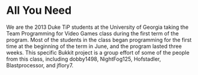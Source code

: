 All You Need
=============

We are the 2013 Duke TiP students at the University of Georgia taking the Team Programming for Video Games class during the first term of the program. Most of the students in the class began programming for the first time at the beginning of the term in June, and the program lasted three weeks. This specific Bukkit project is a group effort of some of the people from this class, including dobby1498, NightFog125, Hofstadler, Blastprocessor, and jflory7.
